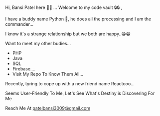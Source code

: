 Hi, Bansi Patel here 👋👋 ...
Welcome to my code vault 🔒🔒 ,

I have a buddy name Python 🐍,
he does all the processing and I am the commander...

I know it's a strange relationship but we both are happy..😁😁

Want to meet my other budies...
  - PHP
  - Java
  - SQL
  - Firebase....
  - Visit My Repo To Know Them All...
  
  
Recently, tyring to cope up with a new friend name Reactooo...

Seems User-Friendly To Me, Let's See What's Destiny is Discovering For Me

Reach Me At patelbansi3009@gmail.com



<!---- 👋 Hi, I’m @bansipatel-2019
 👀 I’m interested in ...🌱 I’m currently learning ... 💞️ I’m looking to collaborate on ... 📫 How to reach me ...
bansipatel-2019/bansipatel-2019 is a ✨ special ✨ repository because its `README.md` (this file) appears on your GitHub profile.
You can click the Preview link to take a look at your changes.
--->
